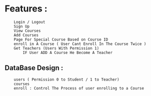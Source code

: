 
# Features : 
		Login / Logout
		Sign Up
		View Courses
		Add Courses
		Page For Special Course Based on Course ID
		enroll in A Course ( User Cant Enroll In The Course Twice )
		Get Teachers (Users With Permission 1)
			IF User ADD A Course He Become A Teacher 


## DataBase Design :
		users ( Permission 0 to Student / 1 to Teacher)
		courses
		enroll : Control The Process of user enrolling to a Course

		